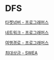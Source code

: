 # DFS

[타켓넘버 - 프로그래머스](./타겟넘버.md)

[네트워크 - 프로그래머스](./네트워크.md)

[여행경로 - 프로그래머스](./여행경로.md)

[최대상금 - SWEA](./최대상금.md)
